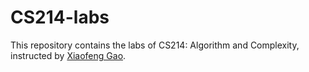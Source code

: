 # CS214-labs

This repository contains the labs of CS214: Algorithm and Complexity, instructed by [Xiaofeng Gao](http://cs.sjtu.edu.cn/~gao-xf/).
